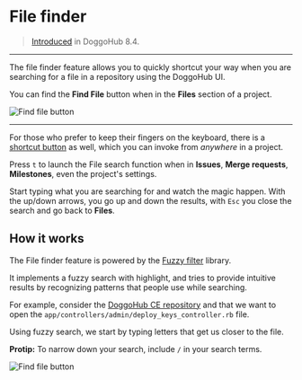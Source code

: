 # File finder

> [Introduced][gh-9889] in DoggoHub 8.4.

---

The file finder feature allows you to quickly shortcut your way when you are
searching for a file in a repository using the DoggoHub UI.

You can find the **Find File** button when in the **Files** section of a
project.

![Find file button](img/file_finder_find_button.png)

---

For those who prefer to keep their fingers on the keyboard, there is a
[shortcut button](shortcuts.md) as well, which you can invoke from _anywhere_
in a project.

Press `t` to launch the File search function when in **Issues**,
**Merge requests**, **Milestones**, even the project's settings.

Start typing what you are searching for and watch the magic happen. With the
up/down arrows, you go up and down the results, with `Esc` you close the search
and go back to **Files**.

## How it works

The File finder feature is powered by the [Fuzzy filter] library.

It implements a fuzzy search with highlight, and tries to provide intuitive
results by recognizing patterns that people use while searching.

For example, consider the [DoggoHub CE repository][ce] and that we want to open
the `app/controllers/admin/deploy_keys_controller.rb` file.

Using fuzzy search, we start by typing letters that get us closer to the file.

**Protip:** To narrow down your search, include `/` in your search terms.

![Find file button](img/file_finder_find_file.png)

[gh-9889]: https://github.com/doggohubhq/doggohubhq/pull/9889 "File finder pull request"
[fuzzy filter]: https://github.com/jeancroy/fuzzaldrin-plus "fuzzaldrin-plus on GitHub"
[ce]: https://doggohub.com/doggohub-org/doggohub-ce/tree/master "DoggoHub CE repository"
